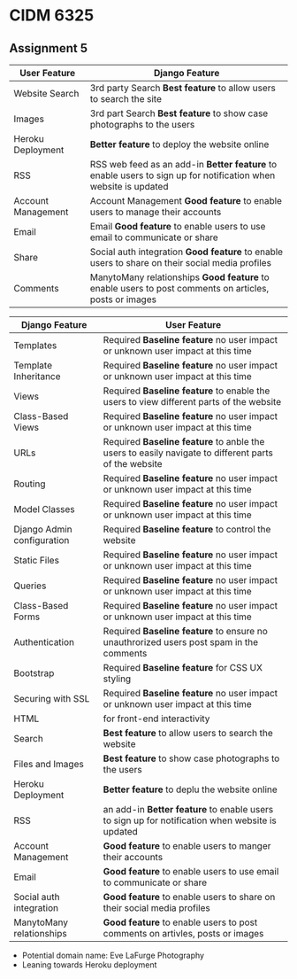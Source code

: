 # CIDM 6325 
## Assignment 5

| User Feature | Django Feature |
| ----------- | ----------- |
| Website Search | 3rd party Search **Best feature** to allow users to search the site |
| Images | 3rd part Search **Best feature** to show case photographs to the users |
| Heroku Deployment | **Better feature** to deploy the website online |
| RSS | RSS web feed as an add-in **Better feature** to enable users to sign up for notification when website is updated |
| Account Management | Account Management **Good feature** to enable users to manage their accounts |
| Email | Email **Good feature** to enable users to use email to communicate or share |
| Share | Social auth integration **Good feature** to enable users to share on their social media profiles |
| Comments | ManytoMany relationships **Good feature** to enable users to post comments on articles, posts or images |


| Django Feature | User Feature |
| ----------- | ----------- |
| Templates | Required **Baseline feature** no user impact or unknown user impact at this time |
| Template Inheritance | Required **Baseline feature** no user impact or unknown user impact at this time |
| Views | Required **Baseline feature** to enable the users to view different parts of the website |
| Class-Based Views | Required **Baseline feature** no user impact or unknown user impact at this time |
| URLs | Required **Baseline feature** to anble the users to easily navigate to different parts of the website |
| Routing | Required **Baseline feature** no user impact or unknown user impact at this time |
| Model Classes | Required **Baseline feature** no user impact or unknown user impact at this time |
| Django Admin configuration | Required **Baseline feature** to control the website |
| Static Files | Required **Baseline feature** no user impact or unknown user impact at this time |
| Queries | Required **Baseline feature** no user impact or unknown user impact at this time |
| Class-Based Forms | Required **Baseline feature** no user impact or unknown user impact at this time |
| Authentication | Required **Baseline feature** to ensure no unauthrorized users post spam in the comments |
| Bootstrap | Required **Baseline feature** for CSS UX styling |
| Securing with SSL | Required **Baseline feature** no user impact or unknown user impact at this time |
| HTML | for front-end interactivity |
| Search | **Best feature** to allow users to search the website |
| Files and Images | **Best feature** to show case photographs to the users |
| Heroku Deployment | **Better feature** to deplu the website online |
| RSS | an add-in **Better feature** to enable users to sign up for notification when website is updated |
| Account Management | **Good feature** to enable users to manger their accounts |
| Email | **Good feature** to enable users to use email to communicate or share |
| Social auth integration | **Good feature** to enable users to share on their social media profiles |
| ManytoMany relationships | **Good feature** to enable users to post comments on artivles, posts or images |

- Potential domain name: Eve LaFurge Photography 
- Leaning towards Heroku deployment 